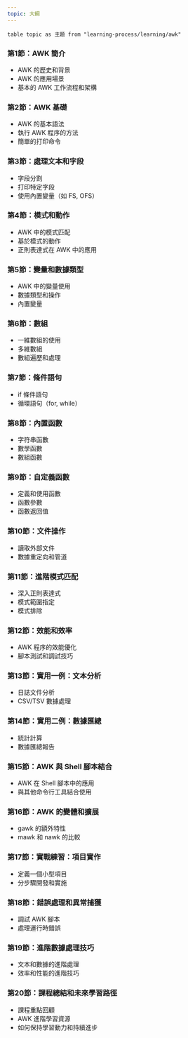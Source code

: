 ```yaml
---
topic: 大綱
---
```


```dataview
table topic as 主題 from "learning-process/learning/awk"
```


### 第1節：AWK 簡介
- AWK 的歷史和背景
- AWK 的應用場景
- 基本的 AWK 工作流程和架構

### 第2節：AWK 基礎

- AWK 的基本語法
- 執行 AWK 程序的方法
- 簡單的打印命令

### 第3節：處理文本和字段

- 字段分割
- 打印特定字段
- 使用內置變量（如 FS, OFS）

### 第4節：模式和動作

- AWK 中的模式匹配
- 基於模式的動作
- 正則表達式在 AWK 中的應用

### 第5節：變量和數據類型

- AWK 中的變量使用
- 數據類型和操作
- 內置變量

### 第6節：數組

- 一維數組的使用
- 多維數組
- 數組遍歷和處理

### 第7節：條件語句

- if 條件語句
- 循環語句（for, while）

### 第8節：內置函數

- 字符串函數
- 數學函數
- 數組函數

### 第9節：自定義函數

- 定義和使用函數
- 函數參數
- 函數返回值

### 第10節：文件操作

- 讀取外部文件
- 數據重定向和管道

### 第11節：進階模式匹配

- 深入正則表達式
- 模式範圍指定
- 模式排除

### 第12節：效能和效率

- AWK 程序的效能優化
- 腳本測試和調試技巧

### 第13節：實用一例：文本分析

- 日誌文件分析
- CSV/TSV 數據處理

### 第14節：實用二例：數據匯總

- 統計計算
- 數據匯總報告

### 第15節：AWK 與 Shell 腳本結合

- AWK 在 Shell 腳本中的應用
- 與其他命令行工具結合使用

### 第16節：AWK 的變體和擴展

- gawk 的額外特性
- mawk 和 nawk 的比較

### 第17節：實戰練習：項目實作

- 定義一個小型項目
- 分步驟開發和實施

### 第18節：錯誤處理和異常捕獲

- 調試 AWK 腳本
- 處理運行時錯誤

### 第19節：進階數據處理技巧

- 文本和數據的進階處理
- 效率和性能的進階技巧

### 第20節：課程總結和未來學習路徑

- 課程重點回顧
- AWK 進階學習資源
- 如何保持學習動力和持續進步

